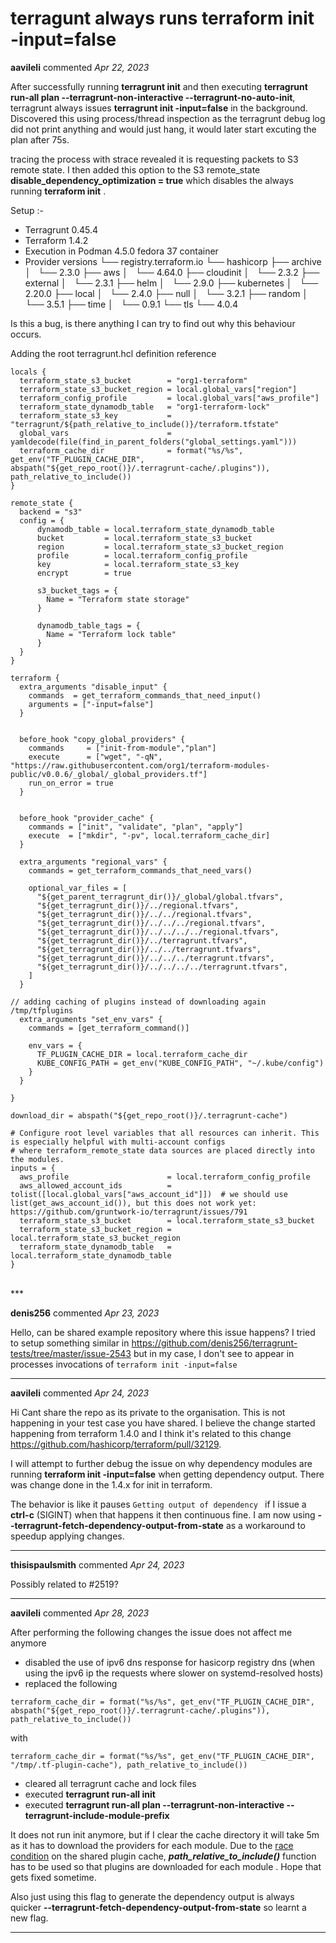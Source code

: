 # terragunt always runs terraform init -input=false

**aavileli** commented *Apr 22, 2023*

After successfully running **terragrunt init** and then executing **terragrunt run-all plan --terragrunt-non-interactive  --terragrunt-no-auto-init**, terragrunt always issues **terragrunt init -input=false** in the background. Discovered this using process/thread inspection as the terragrunt debug log did not print anything and would just hang, it would later start excuting the plan after 75s.

tracing the process with strace revealed it is requesting packets to S3 remote state.
I then added this option to the S3 remote_state  **disable_dependency_optimization = true** which disables the always running **terraform init** . 

Setup :-
- Terragrunt 0.45.4
- Terraform 1.4.2
- Execution in Podman 4.5.0 fedora 37 container
- Provider versions
└── registry.terraform.io
    └── hashicorp
        ├── archive
        │   └── 2.3.0
        ├── aws
        │   └── 4.64.0
        ├── cloudinit
        │   └── 2.3.2
        ├── external
        │   └── 2.3.1
        ├── helm
        │   └── 2.9.0
        ├── kubernetes
        │   └── 2.20.0
        ├── local
        │   └── 2.4.0
        ├── null
        │   └── 3.2.1
        ├── random
        │   └── 3.5.1
        ├── time
        │   └── 0.9.1
        └── tls
            └── 4.0.4

Is this a bug, is there anything I can try to find out why this behaviour occurs.

Adding the root terragrunt.hcl definition reference 

```hcl
locals {
  terraform_state_s3_bucket        = "org1-terraform"
  terraform_state_s3_bucket_region = local.global_vars["region"]
  terraform_config_profile         = local.global_vars["aws_profile"]
  terraform_state_dynamodb_table   = "org1-terraform-lock"
  terraform_state_s3_key           = "terragrunt/${path_relative_to_include()}/terraform.tfstate"
  global_vars                      = yamldecode(file(find_in_parent_folders("global_settings.yaml")))
  terraform_cache_dir              = format("%s/%s", get_env("TF_PLUGIN_CACHE_DIR",  abspath("${get_repo_root()}/.terragrunt-cache/.plugins")), path_relative_to_include())
}

remote_state {
  backend = "s3"
  config = {
      dynamodb_table = local.terraform_state_dynamodb_table
      bucket         = local.terraform_state_s3_bucket
      region         = local.terraform_state_s3_bucket_region
      profile        = local.terraform_config_profile
      key            = local.terraform_state_s3_key
      encrypt        = true

      s3_bucket_tags = {
        Name = "Terraform state storage"
      }

      dynamodb_table_tags = {
        Name = "Terraform lock table"
      }
  }
}

terraform {
  extra_arguments "disable_input" {
    commands  = get_terraform_commands_that_need_input()
    arguments = ["-input=false"]
  }


  before_hook "copy_global_providers" {
    commands     = ["init-from-module","plan"]
    execute      = ["wget", "-qN", "https://raw.githubusercontent.com/org1/terraform-modules-public/v0.0.6/_global/_global_providers.tf"]
    run_on_error = true
  }

  
  before_hook "provider_cache" {
    commands = ["init", "validate", "plan", "apply"]
    execute  = ["mkdir", "-pv", local.terraform_cache_dir]
  }

  extra_arguments "regional_vars" {
    commands = get_terraform_commands_that_need_vars()

    optional_var_files = [
      "${get_parent_terragrunt_dir()}/_global/global.tfvars",
      "${get_terragrunt_dir()}/../regional.tfvars",
      "${get_terragrunt_dir()}/../../regional.tfvars",
      "${get_terragrunt_dir()}/../../../regional.tfvars",
      "${get_terragrunt_dir()}/../../../../regional.tfvars",
      "${get_terragrunt_dir()}/../terragrunt.tfvars",
      "${get_terragrunt_dir()}/../../terragrunt.tfvars",
      "${get_terragrunt_dir()}/../../../terragrunt.tfvars",
      "${get_terragrunt_dir()}/../../../../terragrunt.tfvars",
    ]
  }

// adding caching of plugins instead of downloading again /tmp/tfplugins
  extra_arguments "set_env_vars" {
    commands = [get_terraform_command()]

    env_vars = {
      TF_PLUGIN_CACHE_DIR = local.terraform_cache_dir
      KUBE_CONFIG_PATH = get_env("KUBE_CONFIG_PATH", "~/.kube/config")
    }
  }

}

download_dir = abspath("${get_repo_root()}/.terragrunt-cache")

# Configure root level variables that all resources can inherit. This is especially helpful with multi-account configs
# where terraform_remote_state data sources are placed directly into the modules.
inputs = {
  aws_profile                      = local.terraform_config_profile
  aws_allowed_account_ids          = tolist([local.global_vars["aws_account_id"]])  # we should use list(get_aws_account_id()), but this does not work yet: https://github.com/gruntwork-io/terragrunt/issues/791
  terraform_state_s3_bucket        = local.terraform_state_s3_bucket
  terraform_state_s3_bucket_region = local.terraform_state_s3_bucket_region
  terraform_state_dynamodb_table   = local.terraform_state_dynamodb_table
}
```


 
<br />
***


**denis256** commented *Apr 23, 2023*

Hello,
can be shared example repository where this issue happens?
I tried to setup something similar in https://github.com/denis256/terragrunt-tests/tree/master/issue-2543 but in my case, I don't see to appear in processes invocations of `terraform init -input=false`
***

**aavileli** commented *Apr 24, 2023*

Hi 
Cant share the repo as its private to the organisation.
This is not happening in your test case you have shared. I believe the change started happening from terraform 1.4.0 and I think it's related to this change https://github.com/hashicorp/terraform/pull/32129. 

I will attempt to further debug the issue on why dependency modules are running **terraform init -input=false** when getting dependency output. There was change done in the 1.4.x for init in terraform. 

The behavior is like it pauses ` Getting output of dependency  `  if I issue a **ctrl-c** (SIGINT) when that happens it then continuous fine. I am now using **--terragrunt-fetch-dependency-output-from-state** as a workaround to speedup applying changes.



***

**thisispaulsmith** commented *Apr 24, 2023*

Possibly related to #2519?
***

**aavileli** commented *Apr 28, 2023*

After performing the following changes the issue does not affect me anymore

- disabled the use of ipv6 dns response for hasicorp registry dns (when using the ipv6 ip the requests where slower on systemd-resolved hosts)
- replaced the following 
```hcl
terraform_cache_dir = format("%s/%s", get_env("TF_PLUGIN_CACHE_DIR",  abspath("${get_repo_root()}/.terragrunt-cache/.plugins")), path_relative_to_include())
```
with
```hcl
terraform_cache_dir = format("%s/%s", get_env("TF_PLUGIN_CACHE_DIR", "/tmp/.tf-plugin-cache"), path_relative_to_include())
```
- cleared all terragrunt cache and lock files
- executed **terragrunt run-all init** 
- executed **terragrunt run-all plan  --terragrunt-non-interactive --terragrunt-include-module-prefix**

It does not run init anymore, but if I clear the cache directory it will take 5m as it has to download the providers for each module. Due to the [race condition](https://github.com/hashicorp/terraform/pull/32928) on the shared plugin cache,  **_path_relative_to_include()_** function  has to be used so that plugins are downloaded for each module . Hope that gets fixed sometime.

Also just using this flag to generate the dependency output  is always quicker  **--terragrunt-fetch-dependency-output-from-state**
so learnt a new flag.

***

